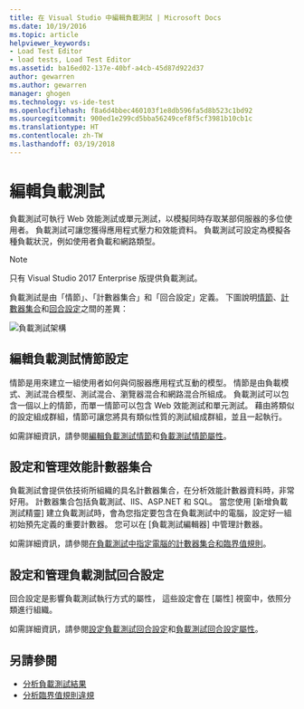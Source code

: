 ```yaml
---
title: 在 Visual Studio 中編輯負載測試 | Microsoft Docs
ms.date: 10/19/2016
ms.topic: article
helpviewer_keywords:
- Load Test Editor
- load tests, Load Test Editor
ms.assetid: ba16ed02-137e-40bf-a4cb-45d87d922d37
author: gewarren
ms.author: gewarren
manager: ghogen
ms.technology: vs-ide-test
ms.openlocfilehash: f8a6d4bbec460103f1e8db596fa5d8b523c1bd92
ms.sourcegitcommit: 900ed1e299cd5bba56249cef8f5cf3981b10cb1c
ms.translationtype: HT
ms.contentlocale: zh-TW
ms.lasthandoff: 03/19/2018
---
```

# <a name="edit-load-tests"></a>編輯負載測試

負載測試可執行 Web 效能測試或單元測試，以模擬同時存取某部伺服器的多位使用者。 負載測試可讓您獲得應用程式壓力和效能資料。 負載測試可設定為模擬各種負載狀況，例如使用者負載和網路類型。

> [!NOTE]
> 只有 Visual Studio 2017 Enterprise 版提供負載測試。

負載測試是由「情節」、「計數器集合」和「回合設定」定義。 下圖說明[情節](../test/edit-load-test-scenarios.md)、[計數器集合](../test/specify-counter-sets-and-threshold-rules-for-load-testing.md)和[回合設定](../test/load-test-run-settings-properties.md)之間的差異：

![負載測試架構](../test/media/load_test_editor.png)

## <a name="edit-load-test-scenario-settings"></a>編輯負載測試情節設定

情節是用來建立一組使用者如何與伺服器應用程式互動的模型。 情節是由負載模式、測試混合模型、測試混合、瀏覽器混合和網路混合所組成。 負載測試可以包含一個以上的情節，而單一情節可以包含 Web 效能測試和單元測試。 藉由將類似的設定組成群組，情節可讓您將具有類似性質的測試組成群組，並且一起執行。

如需詳細資訊，請參閱[編輯負載測試情節](../test/edit-load-test-scenarios.md)和[負載測試情節屬性](../test/load-test-scenario-properties.md)。

## <a name="configure-and-manage-performance-counter-sets"></a>設定和管理效能計數器集合

負載測試會提供依技術所組織的具名計數器集合，在分析效能計數器資料時，非常好用。 計數器集合包括負載測試、IIS、ASP.NET 和 SQL。 當您使用 [新增負載測試精靈] 建立負載測試時，會為您指定要包含在負載測試中的電腦，設定好一組初始預先定義的重要計數器。 您可以在 [負載測試編輯器] 中管理計數器。

如需詳細資訊，請參閱[在負載測試中指定電腦的計數器集合和臨界值規則](../test/specify-counter-sets-and-threshold-rules-for-load-testing.md)。

## <a name="configure-and-manage-load-test-run-settings"></a>設定和管理負載測試回合設定

回合設定是影響負載測試執行方式的屬性， 這些設定會在 [屬性] 視窗中，依照分類進行組織。

如需詳細資訊，請參閱[設定負載測試回合設定](../test/configure-load-test-run-settings.md)和[負載測試回合設定屬性](../test/load-test-run-settings-properties.md)。

## <a name="see-also"></a>另請參閱

- [分析負載測試結果](../test/analyze-load-test-results-using-the-load-test-analyzer.md)
- [分析臨界值規則違規](../test/analyze-threshold-rule-violations-in-load-tests.md)